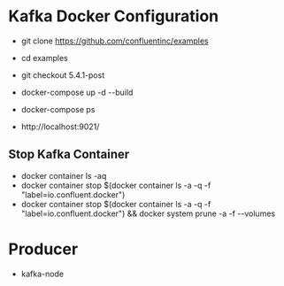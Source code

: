 # Kafka Docker Configuration

- git clone https://github.com/confluentinc/examples
- cd examples
- git checkout 5.4.1-post

- docker-compose up -d --build


- docker-compose ps

- http://localhost:9021/

## Stop Kafka Container

- docker container ls -aq
- docker container stop $(docker container ls -a -q -f "label=io.confluent.docker")
- docker container stop $(docker container ls -a -q -f "label=io.confluent.docker") && docker system prune -a -f --volumes


# Producer

- kafka-node